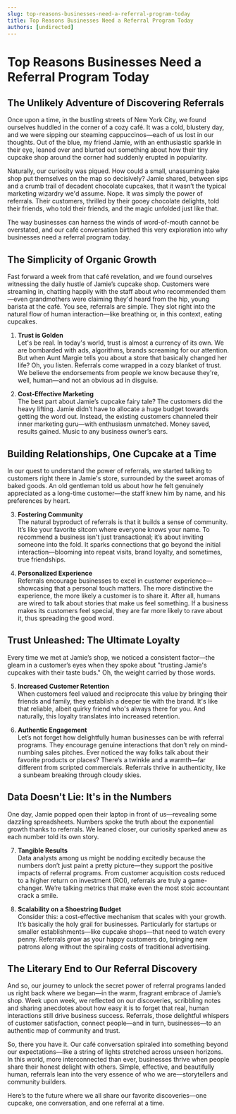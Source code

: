 ```yaml
---
slug: top-reasons-businesses-need-a-referral-program-today
title: Top Reasons Businesses Need a Referral Program Today
authors: [undirected]
---
```



# Top Reasons Businesses Need a Referral Program Today

## The Unlikely Adventure of Discovering Referrals

Once upon a time, in the bustling streets of New York City, we found ourselves huddled in the corner of a cozy café. It was a cold, blustery day, and we were sipping our steaming cappuccinos—each of us lost in our thoughts. Out of the blue, my friend Jamie, with an enthusiastic sparkle in their eye, leaned over and blurted out something about how their tiny cupcake shop around the corner had suddenly erupted in popularity. 

Naturally, our curiosity was piqued. How could a small, unassuming bake shop put themselves on the map so decisively? Jamie shared, between sips and a crumb trail of decadent chocolate cupcakes, that it wasn’t the typical marketing wizardry we'd assume. Nope. It was simply the power of referrals. Their customers, thrilled by their gooey chocolate delights, told their friends, who told their friends, and the magic unfolded just like that.  

The way businesses can harness the winds of word-of-mouth cannot be overstated, and our café conversation birthed this very exploration into why businesses need a referral program today.

## The Simplicity of Organic Growth

Fast forward a week from that café revelation, and we found ourselves witnessing the daily hustle of Jamie’s cupcake shop. Customers were streaming in, chatting happily with the staff about who recommended them—even grandmothers were claiming they'd heard from the hip, young barista at the café. You see, referrals are simple. They slot right into the natural flow of human interaction—like breathing or, in this context, eating cupcakes. 

1. **Trust is Golden**  
   Let's be real. In today's world, trust is almost a currency of its own. We are bombarded with ads, algorithms, brands screaming for our attention. But when Aunt Margie tells you about a store that basically changed her life? Oh, you listen. Referrals come wrapped in a cozy blanket of trust. We believe the endorsements from people we know because they're, well, human—and not an obvious ad in disguise.

2. **Cost-Effective Marketing**  
   The best part about Jamie’s cupcake fairy tale? The customers did the heavy lifting. Jamie didn’t have to allocate a huge budget towards getting the word out. Instead, the existing customers channeled their inner marketing guru—with enthusiasm unmatched. Money saved, results gained. Music to any business owner’s ears.

## Building Relationships, One Cupcake at a Time

In our quest to understand the power of referrals, we started talking to customers right there in Jamie's store, surrounded by the sweet aromas of baked goods. An old gentleman told us about how he felt genuinely appreciated as a long-time customer—the staff knew him by name, and his preferences by heart.

3. **Fostering Community**  
   The natural byproduct of referrals is that it builds a sense of community. It’s like your favorite sitcom where everyone knows your name. To recommend a business isn't just transactional; it’s about inviting someone into the fold. It sparks connections that go beyond the initial interaction—blooming into repeat visits, brand loyalty, and sometimes, true friendships.

4. **Personalized Experience**  
   Referrals encourage businesses to excel in customer experience—showcasing that a personal touch matters. The more distinctive the experience, the more likely a customer is to share it. After all, humans are wired to talk about stories that make us feel something. If a business makes its customers feel special, they are far more likely to rave about it, thus spreading the good word.

## Trust Unleashed: The Ultimate Loyalty

Every time we met at Jamie’s shop, we noticed a consistent factor—the gleam in a customer’s eyes when they spoke about "trusting Jamie's cupcakes with their taste buds." Oh, the weight carried by those words. 

5. **Increased Customer Retention**  
   When customers feel valued and reciprocate this value by bringing their friends and family, they establish a deeper tie with the brand. It's like that reliable, albeit quirky friend who's always there for you. And naturally, this loyalty translates into increased retention.

6. **Authentic Engagement**  
   Let’s not forget how delightfully human businesses can be with referral programs. They encourage genuine interactions that don’t rely on mind-numbing sales pitches. Ever noticed the way folks talk about their favorite products or places? There’s a twinkle and a warmth—far different from scripted commercials. Referrals thrive in authenticity, like a sunbeam breaking through cloudy skies.

## Data Doesn't Lie: It's in the Numbers

One day, Jamie popped open their laptop in front of us—revealing some dazzling spreadsheets. Numbers spoke the truth about the exponential growth thanks to referrals. We leaned closer, our curiosity sparked anew as each number told its own story.

7. **Tangible Results**  
   Data analysts among us might be nodding excitedly because the numbers don’t just paint a pretty picture—they support the positive impacts of referral programs. From customer acquisition costs reduced to a higher return on investment (ROI), referrals are truly a game-changer. We’re talking metrics that make even the most stoic accountant crack a smile.

8. **Scalability on a Shoestring Budget**  
   Consider this: a cost-effective mechanism that scales with your growth. It’s basically the holy grail for businesses. Particularly for startups or smaller establishments—like cupcake shops—that need to watch every penny. Referrals grow as your happy customers do, bringing new patrons along without the spiraling costs of traditional advertising.

## The Literary End to Our Referral Discovery

And so, our journey to unlock the secret power of referral programs landed us right back where we began—in the warm, fragrant embrace of Jamie’s shop. Week upon week, we reflected on our discoveries, scribbling notes and sharing anecdotes about how easy it is to forget that real, human interactions still drive business success. Referrals, those delightful whispers of customer satisfaction, connect people—and in turn, businesses—to an authentic map of community and trust.

So, there you have it. Our café conversation spiraled into something beyond our expectations—like a string of lights stretched across unseen horizons. In this world, more interconnected than ever, businesses thrive when people share their honest delight with others. Simple, effective, and beautifully human, referrals lean into the very essence of who we are—storytellers and community builders. 

Here’s to the future where we all share our favorite discoveries—one cupcake, one conversation, and one referral at a time.